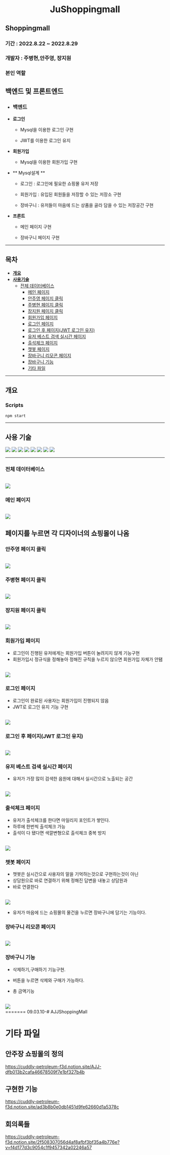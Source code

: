 # <div align="center">**JuShoppingmall**</div>

## Shoppingmall

### 기간 : 2022.8.22 ~ 2022.8.29

### 개발자 : 주병현,안주영, 장지원

### 본인 역할

## 백엔드 및 프론트엔드

- ### 백엔드

- **로그인**

  - Mysql을 이용한 로그인 구현
  
  - JWT를 이용한 로그인 유지

- **회원가입**

  - Mysql을 이용한 회원가입 구현

- ** Mysql설계 **

  - 로그인 : 로그인에 필요한 쇼핑몰 유저 저장

  - 회원가입 : 유입된 회원들을 저장할 수 있는 저장소 구현
  
  - 장바구니 : 유저들이 마음에 드는 상품을 골라 담을 수 있는 저장공간 구현

- **프론트**

  - 메인 페이지 구현

  - 장바구니 페이지 구현

---

## 목차


- [**개요**](https://github.com/acca3434/AJJShopingmall#%EA%B0%9C%EC%9A%94)
- [**사용기술**](https://github.com/acca3434/AJJShopingmall#%EC%82%AC%EC%9A%A9-%EA%B8%B0%EC%88%A0)
  - [전체 데이터베이스](https://github.com/acca3434/AJJShopingmall#%EC%A0%84%EC%B2%B4-%EB%8D%B0%EC%9D%B4%ED%84%B0%EB%B2%A0%EC%9D%B4%EC%8A%A4)
    - [메인 페이지](https://github.com/acca3434/AJJShopingmall#%EB%A9%94%EC%9D%B8-%ED%8E%98%EC%9D%B4%EC%A7%80
)
    - [안주영 페이지 클릭](https://github.com/acca3434/AJJShopingmall#%EC%95%88%EC%A3%BC%EC%98%81-%ED%8E%98%EC%9D%B4%EC%A7%80-%ED%81%B4%EB%A6%AD
)
    - [주병현 페이지 클릭](https://github.com/acca3434/AJJShopingmall#%EC%A3%BC%EB%B3%91%ED%98%84-%ED%8E%98%EC%9D%B4%EC%A7%80-%ED%81%B4%EB%A6%AD)
    - [장지원 페이지 클릭](https://github.com/acca3434/AJJShopingmall#%EC%9E%A5%EC%A7%80%EC%9B%90-%ED%8E%98%EC%9D%B4%EC%A7%80-%ED%81%B4%EB%A6%AD)
    - [회원가입 페이지](https://github.com/acca3434/AJJShopingmall#%ED%9A%8C%EC%9B%90%EA%B0%80%EC%9E%85-%ED%8E%98%EC%9D%B4%EC%A7%80)
    - [로그인 페이지](https://github.com/acca3434/AJJShopingmall#%EB%A1%9C%EA%B7%B8%EC%9D%B8-%ED%8E%98%EC%9D%B4%EC%A7%80)
    - [로그인 후 페이지(JWT 로그인 유지)](https://github.com/acca3434/AJJShopingmall#%EB%A1%9C%EA%B7%B8%EC%9D%B8-%ED%9B%84-%ED%8E%98%EC%9D%B4%EC%A7%80jwt-%EB%A1%9C%EA%B7%B8%EC%9D%B8-%EC%9C%A0%EC%A7%80)
    - [유저 베스트 검색 실시간 페이지](https://github.com/acca3434/AJJShopingmall#%EC%9C%A0%EC%A0%80-%EB%B2%A0%EC%8A%A4%ED%8A%B8-%EA%B2%80%EC%83%89-%EC%8B%A4%EC%8B%9C%EA%B0%84-%ED%8E%98%EC%9D%B4%EC%A7%80)
    - [출석체크 페이지](https://github.com/acca3434/AJJShopingmall#%EC%B6%9C%EC%84%9D%EC%B2%B4%ED%81%AC-%ED%8E%98%EC%9D%B4%EC%A7%80)
    - [챗봇 페이지](https://github.com/acca3434/AJJShopingmall#%EC%B1%97%EB%B4%87-%ED%8E%98%EC%9D%B4%EC%A7%80)
    - [장바구니 리모콘 페이지](https://github.com/acca3434/AJJShopingmall#%EC%9E%A5%EB%B0%94%EA%B5%AC%EB%8B%88-%EB%A6%AC%EB%AA%A8%EC%BD%98-%ED%8E%98%EC%9D%B4%EC%A7%80)
    - [장바구니 기능](https://github.com/acca3434/AJJShopingmall#%EC%9E%A5%EB%B0%94%EA%B5%AC%EB%8B%88-%EA%B8%B0%EB%8A%A5)
    - [기타 파일](https://github.com/acca3434/AJJShopingmall#%EA%B8%B0%ED%83%80-%ED%8C%8C%EC%9D%BC)
 
---

## **개요**

### **Scripts**

`npm start`

---

## 사용 **기술**

<img src="https://img.shields.io/badge/CSS3-1572B6?style=for-the-badge&logo=CSS3&logoColor=white"> 
<img src="https://img.shields.io/badge/JavaScript-F7DF1E?style=for-the-badge&logo=JavaScript&logoColor=black">
<img src="https://img.shields.io/badge/Mysql-2496ED?style=for-the-badge&logo=Mysql&logoColor=black"> 
<img src="https://img.shields.io/badge/Sequelize-2496ED?style=for-the-badge&logo=Sequelize&logoColor=black"> 
<img src="https://img.shields.io/badge/Express-363636?style=for-the-badge&logo=Express&logoColor=white">
<img src="https://img.shields.io/badge/Node.js-339933?style=for-the-badge&logo=Node.js&logoColor=white"> 
<img src="https://img.shields.io/badge/JWT-FF9900?style=for-the-badge&logo=JWT&logoColor=black">
<img src="https://img.shields.io/badge/EJS-FF9900?style=for-the-badge&logo=EJS&logoColor=black">

---

### 전체 데이터베이스

<br/>

<img src="./img/database.png" />

<br/>

### 메인 페이지

<br/>

<img src="./img/mainPage.png" />

<br/>

## 페이지를 누르면 각 디자이너의 쇼핑몰이 나옴

### 안주영 페이지 클릭

<br/>

<img src="./img/tapPage.png" />

<br/>

###  주병현 페이지 클릭

<br/>

<img src="./img/secondPage.png" />

<br/>

###  장지원 페이지 클릭

<br/>

<img src="./img/thirdPage.png" />

<br/>

### 회원가입 페이지

- 로그인이 진행된 유저에게는 회원가입 버튼이 눌려지지 않게 기능구현
- 회원가입시 정규식을 정해놓아 정해진 규칙을 누르지 않으면 회원가입 자체가 안됌

<br/>

<img src="./img/signUpPage.png" />

<br/>

### 로그인 페이지

- 로그인이 완료된 사용자는 회원가입이 진행되지 않음
- JWT로 로그인 유지 기능 구현

<br/>

<img src="./img/loginPage.png" />

<br/>

### 로그인 후 페이지(JWT 로그인 유지)

<br/>

<img src="./img/loginAfterPage.png" />

<br/>

### 유저 베스트 검색 실시간 페이지

- 유저가 가장 많이 검색한 음원에 대해서 실시간으로 노출되는 공간

<br/>

<img src="./img/TapLiveSearchBest.png" />

<br/>

### 출석체크 페이지

- 유저가 출석체크를 한다면 마일리지 포인트가 쌓인다.
- 하루에 한번씩 출석체크 가능
- 출석이 다 됐다면 색깔변형으로 출석체크 중복 방지

<br/>

<img src="./img/culseockPage.png" />

<br/>

### 챗봇 페이지

- 챗봇은 실시간으로 사용자의 말을 기억하는것으로 구현하는것이 아닌 
- 상담원으로 바로 연결하기 위해 정해진 답변을 내놓고 상담원과
- 바로 연결한다

<br/>

<img src="./img/chatBot.png" />

<br/>

- 유저가 마음에 드는 쇼핑몰의 물건을 누르면 장바구니에 담기는 기능이다.

### 장바구니 리모콘 페이지

<br/>

<img src="./img/cartCount.png" />

<br/>

### 장바구니 기능

- 삭제하기,구매하기 기능구현.

- 버튼을 누르면 삭제와 구매가 가능하다.

- 총 금액기능 

<br/>

<img src="./img/cartPage.png" />

<br/>
=======
09.03.10-# AJJShoppingMall

# 기타 파일

## 안주장 쇼핑몰의 정의

https://cuddly-petroleum-f3d.notion.site/AJJ-dfb013b2cafa46678509f7e1bf327b4b

## 구현한 기능

https://cuddly-petroleum-f3d.notion.site/ad3b8b0e0db1451d9fe62660d1a5378c

## 회의록들

https://cuddly-petroleum-f3d.notion.site/2f508307056d4af8afbf3bf35a4b776e?v=f4d177d3c9054c1f9457342a02246a57
